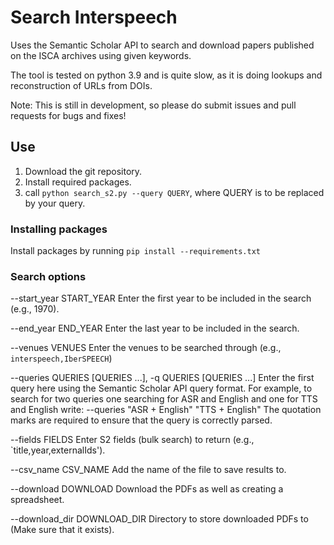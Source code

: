 # Search Interspeech
Uses the Semantic Scholar API to search and download papers published on the ISCA archives using given keywords.

The tool is tested on python 3.9 and is quite slow, as it is doing lookups and reconstruction of URLs from DOIs.

Note: This is still in development, so please do submit issues and pull requests for bugs and fixes!

## Use

1. Download the git repository.
2. Install required packages.
3. call ```python search_s2.py --query QUERY```, where QUERY is to be replaced by your query.

### Installing packages
Install packages by running ```pip install --requirements.txt```

### Search options
 --start_year START_YEAR Enter the first year to be included in the search (e.g., 1970).
 
  --end_year END_YEAR   Enter the last year to be included in the search.
  
  --venues VENUES       Enter the venues to be searched through (e.g., `interspeech,IberSPEECH`)
  
  --queries QUERIES [QUERIES ...], -q QUERIES [QUERIES ...]
                        Enter the first query here using the Semantic Scholar API query format.
                        For example, to search for two queries one searching for ASR and English and one
                        for TTS and English write:
                        --queries "ASR + English" "TTS + English"
                        The quotation marks are required to ensure that the query is correctly parsed.

  --fields FIELDS       Enter S2 fields (bulk search) to return (e.g., `title,year,externalIds').
  
  --csv\_name CSV\_NAME   Add the name of the file to save results to.
  
  --download DOWNLOAD   Download the PDFs as well as creating a spreadsheet.
  
  --download\_dir DOWNLOAD\_DIR
                        Directory to store downloaded PDFs to (Make sure that it exists).

